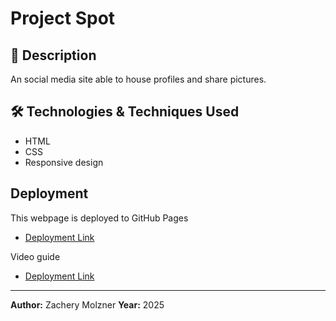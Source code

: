 # Project Spot

## 📌 Description

An social media site able to house profiles and share pictures.

## 🛠️ Technologies & Techniques Used

- HTML
- CSS
- Responsive design

## Deployment

This webpage is deployed to GitHub Pages

- [Deployment Link](https://ZachMolzner.github.io/se_project_spots/)

Video guide

- [Deployment Link](https://drive.google.com/file/d/1Mr4fH5O4ZTwPe2-oYOVmwKeptqWHdobu/view?usp=sharing)

---

**Author:** Zachery Molzner
**Year:** 2025
